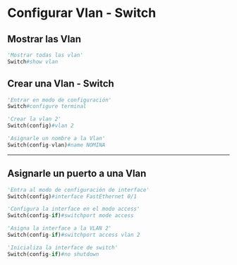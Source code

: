 # Configurar Vlan - Switch

## Mostrar las Vlan

```python
'Mostrar todas las vlan'
Switch#show vlan 
```

## Crear una Vlan - Switch

```python
'Entrar en modo de configuración'
Switch#configure terminal 

'Crear la vlan 2'
Switch(config)#vlan 2

'Asignarle un nombre a la Vlan'
Switch(config-vlan)#name NOMINA
```
---

## Asignarle un puerto a una Vlan

```python
'Entra al modo de configuración de interface'
Switch(config)#interface FastEthernet 0/1

'Configura la interface en el modo access'
Switch(config-if)#switchport mode access

'Asigna la interface a la VLAN 2'
Switch(config-if)#switchport access vlan 2

'Inicializa la interface de switch'
Switch(config-if)#no shutdown
```